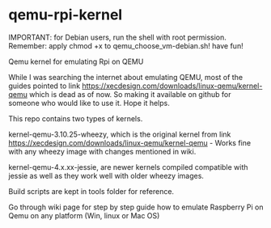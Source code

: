 # qemu-rpi-kernel
IMPORTANT: for Debian users, run the shell with root permission. Remember: apply chmod +x to qemu_choose_vm-debian.sh! have fun!

Qemu kernel for emulating Rpi on QEMU

While I was searching the internet about emulating QEMU, most of the guides pointed to link https://xecdesign.com/downloads/linux-qemu/kernel-qemu which is dead as of now.
So making it available on github for someone who would like to use it.
Hope it helps.

This repo contains two types of kernels.

kernel-qemu-3.10.25-wheezy, which is the original kernel from link https://xecdesign.com/downloads/linux-qemu/kernel-qemu - Works fine with any wheezy image with changes mentioned in wiki.

kernel-qemu-4.x.xx-jessie, are newer kernels compiled compatible with jessie as well as they work well with older wheezy images. 

Build scripts are kept in tools folder for reference.

Go through wiki page for step by step guide how to emulate Raspberry Pi on Qemu on any platform (Win, linux or Mac OS)
